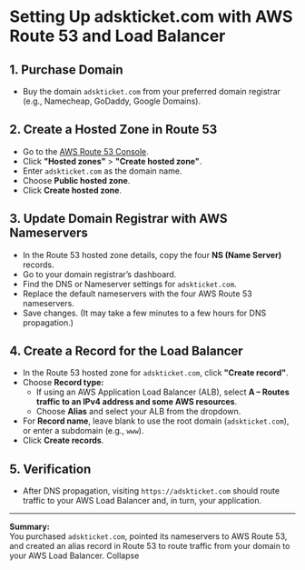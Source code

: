 # Setting Up adskticket.com with AWS Route 53 and Load Balancer

## 1. Purchase Domain

- Buy the domain `adskticket.com` from your preferred domain registrar (e.g., Namecheap, GoDaddy, Google Domains).

## 2. Create a Hosted Zone in Route 53

- Go to the [AWS Route 53 Console](https://console.aws.amazon.com/route53/).
- Click **"Hosted zones"** > **"Create hosted zone"**.
- Enter `adskticket.com` as the domain name.
- Choose **Public hosted zone**.
- Click **Create hosted zone**.

## 3. Update Domain Registrar with AWS Nameservers

- In the Route 53 hosted zone details, copy the four **NS (Name Server)** records.
- Go to your domain registrar’s dashboard.
- Find the DNS or Nameserver settings for `adskticket.com`.
- Replace the default nameservers with the four AWS Route 53 nameservers.
- Save changes. (It may take a few minutes to a few hours for DNS propagation.)

## 4. Create a Record for the Load Balancer

- In the Route 53 hosted zone for `adskticket.com`, click **"Create record"**.
- Choose **Record type:**  
  - If using an AWS Application Load Balancer (ALB), select **A – Routes traffic to an IPv4 address and some AWS resources**.
  - Choose **Alias** and select your ALB from the dropdown.
- For **Record name**, leave blank to use the root domain (`adskticket.com`), or enter a subdomain (e.g., `www`).
- Click **Create records**.

## 5. Verification

- After DNS propagation, visiting `https://adskticket.com` should route traffic to your AWS Load Balancer and, in turn, your application.

---

**Summary:**  
You purchased `adskticket.com`, pointed its nameservers to AWS Route 53, and created an alias record in Route 53 to route traffic from your domain to your AWS Load Balancer.
Collapse

















